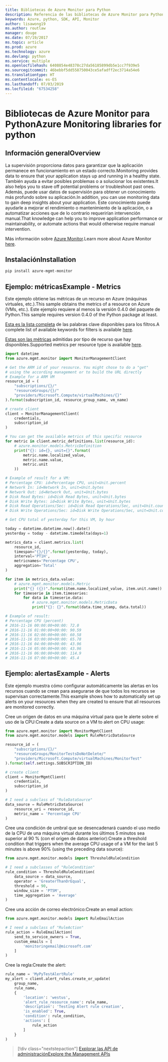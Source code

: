 ```yaml
---
title: Bibliotecas de Azure Monitor para Python
description: Referencia de las bibliotecas de Azure Monitor para Python
keywords: Azure, python, SDK, API, Monitor
author: lisawong19
ms.author: routlaw
manager: douge
ms.date: 07/19/2017
ms.topic: article
ms.prod: azure
ms.technology: azure
ms.devlang: python
ms.service: multiple
ms.openlocfilehash: 6408854e48378c27da56185899db5e1cc7f939e5
ms.sourcegitcommit: 46bebbf5dd558750043ce5afadff2ec3714a54e6
ms.translationtype: HT
ms.contentlocale: es-ES
ms.lasthandoff: 07/03/2019
ms.locfileid: "67534258"
---
```

# <a name="azure-monitoring-libraries-for-python"></a><span data-ttu-id="61aba-104">Bibliotecas de Azure Monitor para Python</span><span class="sxs-lookup"><span data-stu-id="61aba-104">Azure Monitoring libraries for python</span></span>

## <a name="overview"></a><span data-ttu-id="61aba-105">Información general</span><span class="sxs-lookup"><span data-stu-id="61aba-105">Overview</span></span> 
<span data-ttu-id="61aba-106">La supervisión proporciona datos para garantizar que la aplicación permanece en funcionamiento en un estado correcto.</span><span class="sxs-lookup"><span data-stu-id="61aba-106">Monitoring provides data to ensure that your application stays up and running in a healthy state.</span></span> <span data-ttu-id="61aba-107">También ayuda a evitar posibles problemas o a solucionar los existentes.</span><span class="sxs-lookup"><span data-stu-id="61aba-107">It also helps you to stave off potential problems or troubleshoot past ones.</span></span> <span data-ttu-id="61aba-108">Además, puede usar datos de supervisión para obtener un conocimiento más profundo sobre su aplicación.</span><span class="sxs-lookup"><span data-stu-id="61aba-108">In addition, you can use monitoring data to gain deep insights about your application.</span></span> <span data-ttu-id="61aba-109">Este conocimiento puede ayudarle a mejorar el rendimiento o mantenimiento de la aplicación, o a automatizar acciones que de lo contrario requerirían intervención manual.</span><span class="sxs-lookup"><span data-stu-id="61aba-109">That knowledge can help you to improve application performance or maintainability, or automate actions that would otherwise require manual intervention.</span></span>

<span data-ttu-id="61aba-110">Más información sobre [Azure Monitor](https://docs.microsoft.com/azure/monitoring-and-diagnostics/monitoring-overview-azure-monitor).</span><span class="sxs-lookup"><span data-stu-id="61aba-110">Learn more about Azure Monitor [here](https://docs.microsoft.com/azure/monitoring-and-diagnostics/monitoring-overview-azure-monitor).</span></span> 

## <a name="installation"></a><span data-ttu-id="61aba-111">Instalación</span><span class="sxs-lookup"><span data-stu-id="61aba-111">Installation</span></span>
```bash
pip install azure-mgmt-monitor
```

## <a name="example---metrics"></a><span data-ttu-id="61aba-112">Ejemplo: métricas</span><span class="sxs-lookup"><span data-stu-id="61aba-112">Example - Metrics</span></span>
<span data-ttu-id="61aba-113">Este ejemplo obtiene las métricas de un recurso en Azure (máquinas virtuales, etc.).</span><span class="sxs-lookup"><span data-stu-id="61aba-113">This sample obtains the metrics of a resource on Azure (VMs, etc.).</span></span> <span data-ttu-id="61aba-114">Este ejemplo requiere al menos la versión 0.4.0 del paquete de Python.</span><span class="sxs-lookup"><span data-stu-id="61aba-114">This sample requires version 0.4.0 of the Python package at least.</span></span>

<span data-ttu-id="61aba-115">[Esta es la lista completa](https://msdn.microsoft.com/library/azure/mt743622.aspx) de las palabras clave disponibles para los filtros.</span><span class="sxs-lookup"><span data-stu-id="61aba-115">A complete list of available keywords for filters is available [here](https://msdn.microsoft.com/library/azure/mt743622.aspx).</span></span>

<span data-ttu-id="61aba-116">[Estas son las métricas](https://docs.microsoft.com/azure/monitoring-and-diagnostics/monitoring-supported-metrics) admitidas por tipo de recurso que hay disponibles.</span><span class="sxs-lookup"><span data-stu-id="61aba-116">Supported metrics per resource type is available [here](https://docs.microsoft.com/azure/monitoring-and-diagnostics/monitoring-supported-metrics).</span></span>

```python
import datetime
from azure.mgmt.monitor import MonitorManagementClient

# Get the ARM id of your resource. You might chose to do a "get"
# using the according management or to build the URL directly
# Example for a ARM VM
resource_id = (
    "subscriptions/{}/"
    "resourceGroups/{}/"
    "providers/Microsoft.Compute/virtualMachines/{}"
).format(subscription_id, resource_group_name, vm_name)

# create client
client = MonitorManagementClient(
    credentials,
    subscription_id
)

# You can get the available metrics of this specific resource
for metric in client.metric_definitions.list(resource_id):
    # azure.monitor.models.MetricDefinition
    print("{}: id={}, unit={}".format(
        metric.name.localized_value,
        metric.name.value,
        metric.unit
    ))

# Example of result for a VM:
# Percentage CPU: id=Percentage CPU, unit=Unit.percent
# Network In: id=Network In, unit=Unit.bytes
# Network Out: id=Network Out, unit=Unit.bytes
# Disk Read Bytes: id=Disk Read Bytes, unit=Unit.bytes
# Disk Write Bytes: id=Disk Write Bytes, unit=Unit.bytes
# Disk Read Operations/Sec: id=Disk Read Operations/Sec, unit=Unit.count_per_second
# Disk Write Operations/Sec: id=Disk Write Operations/Sec, unit=Unit.count_per_second

# Get CPU total of yesterday for this VM, by hour

today = datetime.datetime.now().date()
yesterday = today - datetime.timedelta(days=1)

metrics_data = client.metrics.list(
    resource_id,
    timespan="{}/{}".format(yesterday, today),
    interval='PT1H',
    metricnames='Percentage CPU',
    aggregation='Total'
)

for item in metrics_data.value:
    # azure.mgmt.monitor.models.Metric
    print("{} ({})".format(item.name.localized_value, item.unit.name))
    for timeserie in item.timeseries:
        for data in timeserie.data:
            # azure.mgmt.monitor.models.MetricData
            print("{}: {}".format(data.time_stamp, data.total))

# Example of result:
# Percentage CPU (percent)
# 2016-11-16 00:00:00+00:00: 72.0
# 2016-11-16 01:00:00+00:00: 90.59
# 2016-11-16 02:00:00+00:00: 60.58
# 2016-11-16 03:00:00+00:00: 65.78
# 2016-11-16 04:00:00+00:00: 43.96
# 2016-11-16 05:00:00+00:00: 43.96
# 2016-11-16 06:00:00+00:00: 114.9
# 2016-11-16 07:00:00+00:00: 45.4
```

## <a name="example---alerts"></a><span data-ttu-id="61aba-117">Ejemplo: alertas</span><span class="sxs-lookup"><span data-stu-id="61aba-117">Example - Alerts</span></span>
<span data-ttu-id="61aba-118">Este ejemplo muestra cómo configurar automáticamente las alertas en los recursos cuando se crean para asegurarse de que todos los recursos se supervisan correctamente.</span><span class="sxs-lookup"><span data-stu-id="61aba-118">This example shows how to automatically set up alerts on your resources when they are created to ensure that all resources are monitored correctly.</span></span>

<span data-ttu-id="61aba-119">Cree un origen de datos en una máquina virtual para que le alerte sobre el uso de la CPU:</span><span class="sxs-lookup"><span data-stu-id="61aba-119">Create a data source on a VM to alert on CPU usage:</span></span>
```python
from azure.mgmt.monitor import MonitorMgmtClient
from azure.mgmt.monitor.models import RuleMetricDataSource

resource_id = (
    "subscriptions/{}/"
    "resourceGroups/MonitorTestsDoNotDelete/"
    "providers/Microsoft.Compute/virtualMachines/MonitorTest"
).format(self.settings.SUBSCRIPTION_ID)

# create client
client = MonitorMgmtClient(
    credentials,
    subscription_id
)

# I need a subclass of "RuleDataSource"
data_source = RuleMetricDataSource(
    resource_uri = resource_id,
    metric_name = 'Percentage CPU'
)
```
<span data-ttu-id="61aba-120">Cree una condición de umbral que se desencadenará cuando el uso medio de la CPU de una máquina virtual durante los últimos 5 minutos sea superior al 90 % (con el origen de datos anterior):</span><span class="sxs-lookup"><span data-stu-id="61aba-120">Create a threshold condition that triggers when the average CPU usage of a VM for the last 5 minutes is above 90% (using the preceding data source):</span></span>
```python
from azure.mgmt.monitor.models import ThresholdRuleCondition

# I need a subclasses of "RuleCondition"
rule_condition = ThresholdRuleCondition(
    data_source = data_source,
    operator = 'GreaterThanOrEqual',
    threshold = 90,
    window_size = 'PT5M',
    time_aggregation = 'Average'
)
```

<span data-ttu-id="61aba-121">Cree una acción de correo electrónico:</span><span class="sxs-lookup"><span data-stu-id="61aba-121">Create an email action:</span></span>
```python
from azure.mgmt.monitor.models import RuleEmailAction

# I need a subclass of "RuleAction"
rule_action = RuleEmailAction(
    send_to_service_owners = True,
    custom_emails = [
        'monitoringemail@microsoft.com'
    ]
)
```

<span data-ttu-id="61aba-122">Cree la regla:</span><span class="sxs-lookup"><span data-stu-id="61aba-122">Create the alert:</span></span>
```python
rule_name = 'MyPyTestAlertRule'
my_alert = client.alert_rules.create_or_update(
    group_name,
    rule_name,
    {
        'location': 'westus',
        'alert_rule_resource_name': rule_name,
        'description': 'Testing Alert rule creation',
        'is_enabled': True,
        'condition': rule_condition,
        'actions': [
            rule_action
        ]
    }
)
```
> [!div class="nextstepaction"]
> [<span data-ttu-id="61aba-123">Explorar las API de administración</span><span class="sxs-lookup"><span data-stu-id="61aba-123">Explore the Management APIs</span></span>](/python/api/overview/azure/monitoring/management)
